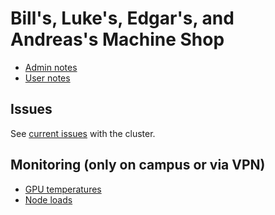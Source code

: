 # Bill's, Luke's, Edgar's, and Andreas's Machine Shop

* [Admin notes](https://gitlab.tiker.net/inducer/machine-shop-maintenance/wikis/Admin-Notes)
* [User notes](https://gitlab.tiker.net/inducer/machine-shop-maintenance/wikis/user-notes)

## Issues

See [current issues](https://gitlab.tiker.net/inducer/machine-shop-maintenance/issues) with the cluster.

## Monitoring (only on campus or via VPN)

* [GPU temperatures](http://porter.cs.illinois.edu:9090/graph?g0.range_input=12h&g0.expr=temperature_gpu&g0.tab=0)
* [Node loads](http://porter.cs.illinois.edu:9090/graph?g0.range_input=12h&g0.expr=node_load15%7Bmachine_shop%3D%221%22%7D&g0.tab=0)